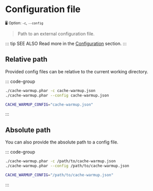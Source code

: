 # Configuration file <Badge type="tip" text="3.0+" />

<small>🖥️ Option: `-c`, `--config`</small>

> Path to an external configuration file.

::: tip SEE ALSO
Read more in the [Configuration](../configuration.md#configuration-file) section.
:::

## Relative path

Provided config files can be relative to the current working directory.

::: code-group

```bash [CLI]
./cache-warmup.phar -c cache-warmup.json
./cache-warmup.phar --config cache-warmup.json
```

```bash [.env]
CACHE_WARMUP_CONFIG="cache-warmup.json"
```

:::

## Absolute path

You can also provide the absolute path to a config file.

::: code-group

```bash [CLI]
./cache-warmup.phar -c /path/to/cache-warmup.json
./cache-warmup.phar --config /path/to/cache-warmup.json
```

```bash [.env]
CACHE_WARMUP_CONFIG="/path/to/cache-warmup.json"
```

:::
